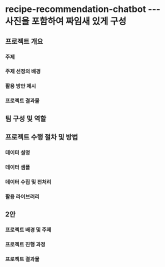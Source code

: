 # recipe-recommendation-chatbot --- 사진을 포함하여 짜임새 있게 구성

## 프로젝트 개요
### 주제
### 주제 선정의 배경
### 활용 방안 제시
### 프로젝트 결과물

## 팀 구성 및 역할

## 프로젝트 수행 절차 및 방법
### 데이터 설명
### 데이터 샘플
### 데이터 수집 및 전처리
### 활용 라이브러리


## 2안
### 프로젝트 배경 및 주제
### 프로젝트 진행 과정
### 프로젝트 결과물
